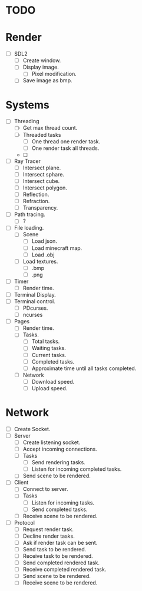 # TODO

# Render
- [ ] SDL2
  - [ ] Create window.
  - [ ] Display image.
    - [ ] Pixel modification.
  - [ ] Save image as bmp.

# Systems
- [ ] Threading
  - [ ] Get max thread count.
  - [ ] Threaded tasks
    - [ ] One thread one render task.
    - [ ] One render task all threads.
  - [ ]
- [ ] Ray Tracer
  - [ ] Intersect plane.
  - [ ] Intersect sphare.
  - [ ] Intersect cube.
  - [ ] Intersect polygon.
  - [ ] Reflection.
  - [ ] Refraction.
  - [ ] Transparency.
- [ ] Path tracing.
  - [ ] ?
- [ ] File loading.
  - [ ] Scene
    - [ ] Load json.
    - [ ] Load minecraft map.
    - [ ] Load .obj
  - [ ] Load textures.
    - [ ] .bmp
    - [ ] .png
- [ ] Timer
  - [ ] Render time.
- [ ] Terminal Display.
- [ ] Terminal control.
  - [ ] PDcurses.
  - [ ] ncurses
- [ ] Pages
  - [ ] Render time.
  - [ ] Tasks.
    - [ ] Total tasks.
    - [ ] Waiting tasks.
    - [ ] Current tasks.
    - [ ] Completed tasks.
    - [ ] Approximate time until all tasks completed.
  - [ ] Network
    - [ ] Download speed.
    - [ ] Upload speed.

# Network
- [ ] Create Socket.
- [ ] Server
  - [ ] Create listening socket.
  - [ ] Accept incoming connections.
  - [ ] Tasks
    - [ ] Send rendering tasks.
    - [ ] Listen for incoming completed tasks.
  - [ ] Send scene to be rendered.
- [ ] Client
  - [ ] Connect to server.
  - [ ] Tasks
    - [ ] Listen for incoming tasks.
    - [ ] Send completed tasks.
  - [ ] Receive scene to be rendered.
- [ ] Protocol
  - [ ] Request render task.
  - [ ] Decline render tasks.
  - [ ] Ask if render task can be sent.
  - [ ] Send task to be rendered.
  - [ ] Receive task to be rendered.
  - [ ] Send completed rendered task.
  - [ ] Receive completed rendered task.
  - [ ] Send scene to be rendered.
  - [ ] Receive scene to be rendered.
